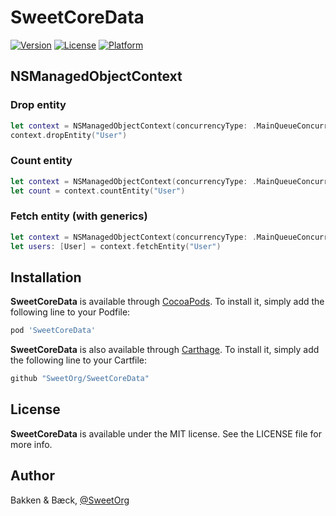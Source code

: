 # SweetCoreData

[![Version](https://img.shields.io/cocoapods/v/SweetCoreData.svg?style=flat)](https://cocoapods.org/pods/SweetCoreData)
[![License](https://img.shields.io/cocoapods/l/SweetCoreData.svg?style=flat)](https://cocoapods.org/pods/SweetCoreData)
[![Platform](https://img.shields.io/cocoapods/p/SweetCoreData.svg?style=flat)](https://cocoapods.org/pods/SweetCoreData)

## NSManagedObjectContext

### Drop entity

```swift
let context = NSManagedObjectContext(concurrencyType: .MainQueueConcurrencyType)
context.dropEntity("User")
```

### Count entity

```swift
let context = NSManagedObjectContext(concurrencyType: .MainQueueConcurrencyType)
let count = context.countEntity("User")
```

### Fetch entity (with generics)

```swift
let context = NSManagedObjectContext(concurrencyType: .MainQueueConcurrencyType)
let users: [User] = context.fetchEntity("User")
```

## Installation

**SweetCoreData** is available through [CocoaPods](http://cocoapods.org). To install
it, simply add the following line to your Podfile:

```ruby
pod 'SweetCoreData'
```

**SweetCoreData** is also available through [Carthage](https://github.com/Carthage/Carthage). To install
it, simply add the following line to your Cartfile:

```ruby
github "SweetOrg/SweetCoreData"
```

## License

**SweetCoreData** is available under the MIT license. See the LICENSE file for more info.

## Author

Bakken & Bæck, [@SweetOrg](https://twitter.com/SweetOrg)
